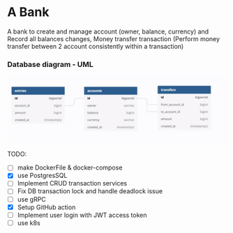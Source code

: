 # A Bank
A bank to create and manage account (owner, balance, currency) and Record all balances changes,
Money transfer transaction (Perform money transfer between 2 account consistently within a transaction)

### Database diagram - UML
![UML](documents/assets/uml.png)

TODO:

- [ ] make DockerFile & docker-compose
- [x] use PostgresSQL
- [ ] Implement CRUD transaction services
- [ ] Fix DB transaction lock and handle deadlock issue
- [ ] use gRPC
- [x] Setup GitHub action
- [ ] Implement user login with JWT access token
- [ ] use k8s
